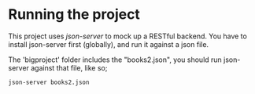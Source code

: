 

# Running the project

This project uses *json-server* to mock up a RESTful backend. You have to install json-server first (globally), and run it against a json file.

The 'bigproject' folder includes the "books2.json", you should run json-server against that file, like so;

```
json-server books2.json
```

